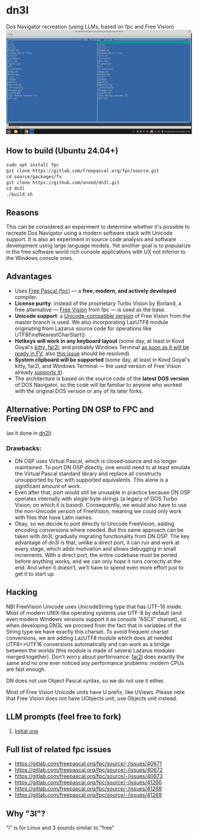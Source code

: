 # dn3l
Dos Navigator recreation (using LLMs, based on fpc and Free Vision)
![Screenshot](/screenshots/0004.png)
## How to build (Ubuntu 24.04+)
```
sudo apt install fpc
git clone https://gitlab.com/freepascal.org/fpc/source.git
cd source/packages/fv
git clone https://github.com/unxed/dn3l.git
cd dn3l
./build.sh
```
## Reasons
This can be considered an experiment to determine whether it's possible to recreate Dos Navigator using a modern software stack with Unicode support. It is also an experiment in source code analysis and software development using large language models. Yet another goal is to popularize in the free software world rich console applications with UX not inferior to the Windows console ones.
## Advantages

- Uses [Free Pascal (fpc)](https://www.freepascal.org/) — a **free, modern, and actively developed** compiler.
- **License purity**: instead of the proprietary Turbo Vision by Borland, a free alternative — [Free Vision](https://wiki.freepascal.org/Free_Vision) from fpc — is used as the base.
- **Unicode support**: a [Unicode-compatible version](https://wiki.freepascal.org/Free_Vision#Unicode_version) of Free Vision from the master branch is used. We also incorporating LazUTF8 module originating from Lazarus  source code for operations like UTF8FindNearestCharStart()
- **Hotkeys will work in any keyboard layout** (some day, at least in Kovd Goyal's [kitty, far2l](https://gitlab.com/freepascal.org/fpc/source/-/issues/40673), and probably Windows Terminal [as soon as it will be ready in FV](https://gitlab.com/freepascal.org/fpc/source/-/issues/40672); also [this issue](https://gitlab.com/freepascal.org/fpc/source/-/issues/41266) should be resolved).
- **System clipboard will be supported** (some day, at least in Kovd Goyal's kitty, far2l, and Windows Terminal — the used version of Free Vision already [supports it](https://gitlab.com/freepascal.org/fpc/source/-/issues/40671)).
- The architecture is based on the source code of the **latest DOS version** of DOS Navigator, so the code will be familiar to anyone who worked with the original DOS version or any of its later forks.
## Alternative: Porting DN OSP to FPC and FreeVision
(as it done in [dn2l](https://github.com/unxed/dn2l))

### Drawbacks:
- DN OSP uses Virtual Pascal, which is closed-source and no longer maintained. To port DN OSP directly, one would need to at least emulate the Virtual Pascal standard library and replace all constructs unsupported by fpc with supported equivalents. This alone is a significant amount of work.
- Even after that, port would still be unusable in practice because DN OSP operates internally with single-byte strings (a legacy of DOS Turbo Vision, on which it is based). Consequently, we would also have to use the non-Unicode version of FreeVision, meaning we could only work with files that have Latin names.
- Okay, so we decide to port directly to Unicode FreeVision, adding encoding conversions where needed. But this same approach can be taken with dn3l, gradually migrating functionality from DN OSP. The key advantage of dn3l is that, unlike a direct port, it can run and work at every stage, which adds motivation and allows debugging in small increments. With a direct port, the entire codebase must be ported before anything works, and we can only _hope_ it runs correctly at the end. And when it doesn’t, we’ll have to spend even more effort just to get it to start up.
## Hacking
NB! FreeVision Unicode uses UnicodeString type that has UTF-16 inside. Most of modern UNIX-like operating systems use UTF-8 by default (and even modern Windows versions support it as console "ASCII" charset), so when developing DN3L we proceed from the fact that in variables of the String type we have exactly this charset. To avoid frequent charset conversions, we are adding LazUTF8 module which does all needed UTF8<>UTF16 conversions automatically and can work as a bridge between the worlds (this module is made of several Lazarus modules merged together). Don't worry about performance: [far2l](https://github.com/elfmz/far2l/) does exactly the same and no one ever noticed any performance problems: modern CPUs are fast enough.

DN does not use Object Pascal syntax, so we do not use it either.

Most of Free Vision Unicode units have U prefix, like UViews. Please note that Free Vision does not have UObjects unit, use Objects unit instead.
## LLM prompts (feel free to fork)
1. [Initial one](https://aistudio.google.com/app/prompts?state=%7B%22ids%22:%5B%221GQ9l2sUkHcqpOxEbw1uAjctHS68IKHUk%22%5D,%22action%22:%22open%22,%22userId%22:%22115224561273124777276%22,%22resourceKeys%22:%7B%7D%7D&usp=sharing)
## Full list of related fpc issues
- https://gitlab.com/freepascal.org/fpc/source/-/issues/40671
- https://gitlab.com/freepascal.org/fpc/source/-/issues/40672
- https://gitlab.com/freepascal.org/fpc/source/-/issues/40673
- https://gitlab.com/freepascal.org/fpc/source/-/issues/41266
- https://gitlab.com/freepascal.org/fpc/source/-/issues/41268
- https://gitlab.com/freepascal.org/fpc/source/-/issues/41269
## Why "3l"?
"l" is for Linux and 3 sounds similar to "free"
